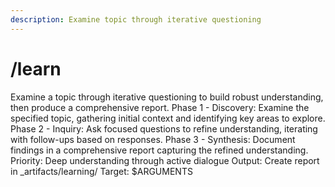 ```yaml
---
description: Examine topic through iterative questioning
---
```


# /learn

<instructions>
Examine a topic through iterative questioning to build robust understanding, then produce a comprehensive report.
</instructions>

<approach>
Phase 1 - Discovery: Examine the specified topic, gathering initial context and identifying key areas to explore.
Phase 2 - Inquiry: Ask focused questions to refine understanding, iterating with follow-ups based on responses.
Phase 3 - Synthesis: Document findings in a comprehensive report capturing the refined understanding.
Priority: Deep understanding through active dialogue
Output: Create report in _artifacts/learning/
</approach>

<context>
Target: $ARGUMENTS
</context>